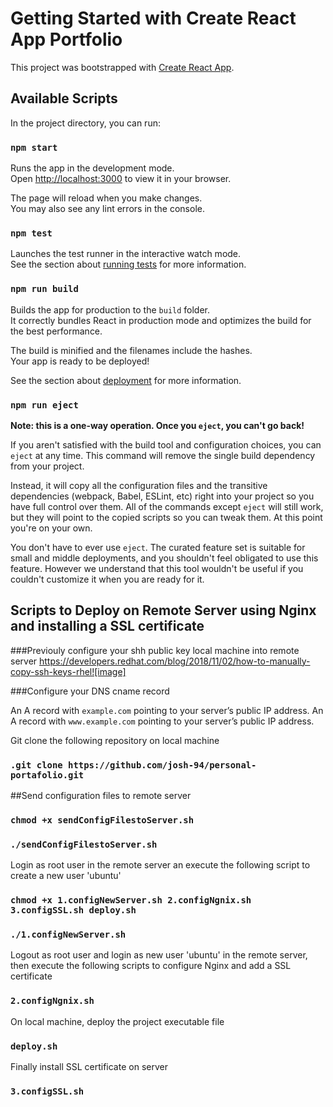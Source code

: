 # Getting Started with Create React App Portfolio

This project was bootstrapped with [Create React App](https://github.com/facebook/create-react-app).

## Available Scripts

In the project directory, you can run:

### `npm start`

Runs the app in the development mode.\
Open [http://localhost:3000](http://localhost:3000) to view it in your browser.

The page will reload when you make changes.\
You may also see any lint errors in the console.

### `npm test`

Launches the test runner in the interactive watch mode.\
See the section about [running tests](https://facebook.github.io/create-react-app/docs/running-tests) for more information.

### `npm run build`

Builds the app for production to the `build` folder.\
It correctly bundles React in production mode and optimizes the build for the best performance.

The build is minified and the filenames include the hashes.\
Your app is ready to be deployed!

See the section about [deployment](https://facebook.github.io/create-react-app/docs/deployment) for more information.

### `npm run eject`

**Note: this is a one-way operation. Once you `eject`, you can't go back!**

If you aren't satisfied with the build tool and configuration choices, you can `eject` at any time. This command will remove the single build dependency from your project.

Instead, it will copy all the configuration files and the transitive dependencies (webpack, Babel, ESLint, etc) right into your project so you have full control over them. All of the commands except `eject` will still work, but they will point to the copied scripts so you can tweak them. At this point you're on your own.

You don't have to ever use `eject`. The curated feature set is suitable for small and middle deployments, and you shouldn't feel obligated to use this feature. However we understand that this tool wouldn't be useful if you couldn't customize it when you are ready for it.

## Scripts to Deploy on Remote Server using Nginx and installing a SSL certificate
###Previouly configure your shh public key local machine into remote server
https://developers.redhat.com/blog/2018/11/02/how-to-manually-copy-ssh-keys-rhel![image]

###Configure your DNS cname record

An A record with `example.com` pointing to your server’s public IP address.
An A record with `www.example.com` pointing to your server’s public IP address.

Git clone the following repository on local machine
### `.git clone https://github.com/josh-94/personal-portafolio.git`

##Send configuration files to remote server
### `chmod +x sendConfigFilestoServer.sh`
### `./sendConfigFilestoServer.sh`

Login as root user in the remote server an execute the following script to create a new user 'ubuntu'
### `chmod +x 1.configNewServer.sh 2.configNgnix.sh 3.configSSL.sh deploy.sh`
### `./1.configNewServer.sh`

Logout as root user and login as new user 'ubuntu' in the remote server, then execute the following scripts to configure Nginx and add a SSL certificate
### `2.configNgnix.sh`

On local machine, deploy the project executable file
### `deploy.sh`

Finally install SSL certificate on server
### `3.configSSL.sh`
